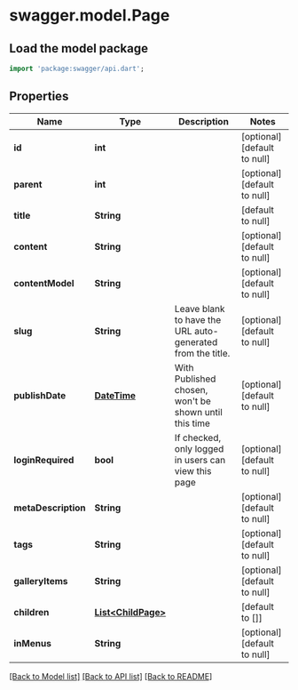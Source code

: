 # swagger.model.Page

## Load the model package
```dart
import 'package:swagger/api.dart';
```

## Properties
Name | Type | Description | Notes
------------ | ------------- | ------------- | -------------
**id** | **int** |  | [optional] [default to null]
**parent** | **int** |  | [optional] [default to null]
**title** | **String** |  | [default to null]
**content** | **String** |  | [optional] [default to null]
**contentModel** | **String** |  | [optional] [default to null]
**slug** | **String** | Leave blank to have the URL auto-generated from the title. | [optional] [default to null]
**publishDate** | [**DateTime**](DateTime.md) | With Published chosen, won&#39;t be shown until this time | [optional] [default to null]
**loginRequired** | **bool** | If checked, only logged in users can view this page | [optional] [default to null]
**metaDescription** | **String** |  | [optional] [default to null]
**tags** | **String** |  | [optional] [default to null]
**galleryItems** | **String** |  | [optional] [default to null]
**children** | [**List&lt;ChildPage&gt;**](ChildPage.md) |  | [default to []]
**inMenus** | **String** |  | [optional] [default to null]

[[Back to Model list]](../README.md#documentation-for-models) [[Back to API list]](../README.md#documentation-for-api-endpoints) [[Back to README]](../README.md)


